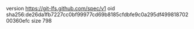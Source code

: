 version https://git-lfs.github.com/spec/v1
oid sha256:de26da1fb7227cc0bf99977cd69b8185cfdbfe9c0a295df49981870200360efc
size 798
